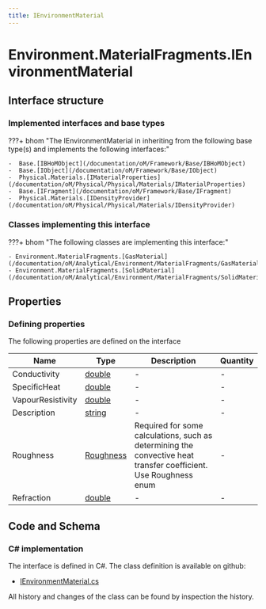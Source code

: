 ```yaml
---
title: IEnvironmentMaterial
---
```


# Environment.MaterialFragments.IEnvironmentMaterial



## Interface structure

### Implemented interfaces and base types

???+ bhom "The IEnvironmentMaterial in inheriting from the following base type(s) and implements the following interfaces:"

    -  Base.[IBHoMObject](/documentation/oM/Framework/Base/IBHoMObject)
    -  Base.[IObject](/documentation/oM/Framework/Base/IObject)
    -  Physical.Materials.[IMaterialProperties](/documentation/oM/Physical/Physical/Materials/IMaterialProperties)
    -  Base.[IFragment](/documentation/oM/Framework/Base/IFragment)
    -  Physical.Materials.[IDensityProvider](/documentation/oM/Physical/Physical/Materials/IDensityProvider)


### Classes implementing this interface

???+ bhom "The following classes are implementing this interface:"

    - Environment.MaterialFragments.[GasMaterial](/documentation/oM/Analytical/Environment/MaterialFragments/GasMaterial)
    - Environment.MaterialFragments.[SolidMaterial](/documentation/oM/Analytical/Environment/MaterialFragments/SolidMaterial)


## Properties



### Defining properties

The following properties are defined on the interface

| Name             | Type             | Description      | Quantity         |
|------------------|------------------|------------------|------------------|
| Conductivity | [double](https://learn.microsoft.com/en-us/dotnet/api/System.Double?view=netstandard-2.0) | - | - |
| SpecificHeat | [double](https://learn.microsoft.com/en-us/dotnet/api/System.Double?view=netstandard-2.0) | - | - |
| VapourResistivity | [double](https://learn.microsoft.com/en-us/dotnet/api/System.Double?view=netstandard-2.0) | - | - |
| Description | [string](https://learn.microsoft.com/en-us/dotnet/api/System.String?view=netstandard-2.0) | - | - |
| Roughness | [Roughness](/documentation/oM/Analytical/Environment/MaterialFragments/Roughness) | Required for some calculations, such as determining the convective heat transfer coefficient. Use Roughness enum | - |
| Refraction | [double](https://learn.microsoft.com/en-us/dotnet/api/System.Double?view=netstandard-2.0) | - | - |


## Code and Schema

### C# implementation

The interface is defined in C#. The class definition is available on github:

- [IEnvironmentMaterial.cs](https://github.com/BHoM/BHoM/blob/develop/Environment_oM/MaterialFragments\IEnvironmentMaterial.cs)

All history and changes of the class can be found by inspection the history.
